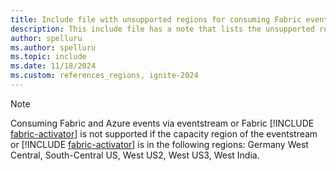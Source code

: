 ```yaml
---
title: Include file with unsupported regions for consuming Fabric events
description: This include file has a note that lists the unsupported regions for consuming Fabric and Azure events via Fabric event streams.
author: spelluru
ms.author: spelluru
ms.topic: include
ms.date: 11/18/2024
ms.custom: references_regions, ignite-2024
---
```


> [!NOTE]
> Consuming Fabric and Azure events via eventstream or Fabric [!INCLUDE [fabric-activator](../../real-time-intelligence/includes/fabric-activator.md)] is not supported if the capacity region of the eventstream or [!INCLUDE [fabric-activator](../../real-time-intelligence/includes/fabric-activator.md)] is in the following regions: Germany West Central, South-Central US, West US2, West US3, West India.
